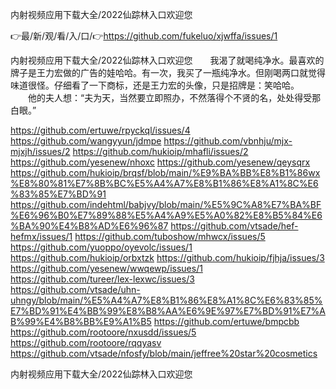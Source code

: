 内射视频应用下载大全/2022仙踪林入口欢迎您

👉最/新/观/看/入/口/👉https://github.com/fukeluo/xjwffa/issues/1

内射视频应用下载大全/2022仙踪林入口欢迎您　　我渴了就喝纯净水。最喜欢的牌子是王力宏做的广告的娃哈哈。有一次，我买了一瓶纯净水。但刚喝两口就觉得味道很怪。仔细看了一下商标，还是王力宏的头像，只是招牌是：笑哈哈。
　　他的夫人想：“夫为天，当然要立即照办，不然落得个不贤的名，处处得受那白眼。”


https://github.com/ertuwe/rpyckql/issues/4
https://github.com/wangyyun/jdmpe
https://github.com/vbnhju/mjx-mjxjh/issues/2
https://github.com/hukioip/mhafli/issues/2
https://github.com/yesenew/nhoxc
https://github.com/yesenew/qeysqrx
https://github.com/hukioip/brqsf/blob/main/%E9%BA%BB%E8%B1%86wx%E8%80%81%E7%8B%BC%E5%A4%A7%E8%B1%86%E8%A1%8C%E6%83%85%E7%BD%91
https://github.com/indehtml/babjvy/blob/main/%E5%9C%A8%E7%BA%BF%E6%96%B0%E7%89%88%E5%A4%A9%E5%A0%82%E8%B5%84%E6%BA%90%E4%B8%AD%E6%96%87
https://github.com/vtsade/hef-hefmx/issues/1
https://github.com/tuboshow/mhwcx/issues/5
https://github.com/yuoppo/oyevolc/issues/1
https://github.com/hukioip/orbxtzk
https://github.com/hukioip/fjhja/issues/3
https://github.com/yesenew/wwqewp/issues/1
https://github.com/tureer/lex-lexwc/issues/3
https://github.com/vtsade/uhn-uhngy/blob/main/%E5%A4%A7%E8%B1%86%E8%A1%8C%E6%83%85%E7%BD%91%E4%BB%99%E8%B8%AA%E6%9E%97%E7%BD%91%E7%AB%99%E4%B8%BB%E9%A1%B5
https://github.com/ertuwe/bmpcbb
https://github.com/rootoore/nxusdd/issues/5
https://github.com/rootoore/rqqyasv
https://github.com/vtsade/nfosfy/blob/main/jeffree%20star%20cosmetics

内射视频应用下载大全/2022仙踪林入口欢迎您
